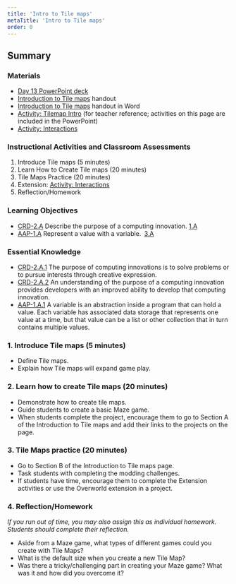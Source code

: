 ```yaml
---
title: 'Intro to Tile maps'
metaTitle: 'Intro to Tile maps'
order: 0
---
```


## Summary

### Materials 

* [Day 13 PowerPoint deck](https://1drv.ms/p/s!AqsgsTyHBmRBkQUDJvz5VHitKF1e?e=zJLsSF)
* <a href="/unit-5/day-13/intro-tile-maps">Introduction to Tile maps</a> handout
* [Introduction to Tile maps](https://1drv.ms/w/s!AqsgsTyHBmRBkQZ-GW31pSrECyJV?e=YyRLw8) handout in Word
* [Activity: Tilemap Intro](https://arcade.makecode.com/courses/csintro2/tilemap/intro) (for teacher reference; activities on this page are included in the PowerPoint)
* [Activity: Interactions](https://arcade.makecode.com/courses/csintro2/tilemap/interactions)

### Instructional Activities and Classroom Assessments

1. Introduce Tile maps (5 minutes)
2. Learn How to Create Tile maps (20 minutes)
3. Tile Maps Practice (20 minutes)
4. Extension: [Activity: Interactions](https://arcade.makecode.com/courses/csintro2/tilemap/interactions)
5. Reflection/Homework

### Learning Objectives 

* [CRD-2.A](https://apcentral.collegeboard.org/pdf/ap-computer-science-principles-course-and-exam-description.pdf?course=ap-computer-science-principles#page=41) Describe the purpose of a computing innovation. [1.A](https://apcentral.collegeboard.org/pdf/ap-computer-science-principles-course-and-exam-description.pdf?course=ap-computer-science-principles#page=23)
* [AAP-1.A](https://apcentral.collegeboard.org/pdf/ap-computer-science-principles-course-and-exam-description.pdf?course=ap-computer-science-principles#page=70) Represent a value with a variable. [3.A](https://apcentral.collegeboard.org/pdf/ap-computer-science-principles-course-and-exam-description.pdf?course=ap-computer-science-principles#page=23)

### Essential Knowledge 

* [CRD-2.A.1](https://apcentral.collegeboard.org/pdf/ap-computer-science-principles-course-and-exam-description.pdf?course=ap-computer-science-principles#page=41) The purpose of computing innovations is to solve problems or to pursue interests through creative expression.
* [CRD-2.A.2](https://apcentral.collegeboard.org/pdf/ap-computer-science-principles-course-and-exam-description.pdf?course=ap-computer-science-principles#page=41) An understanding of the purpose of a computing innovation provides developers with an improved ability to develop that computing innovation.
* [AAP-1.A.1](https://apcentral.collegeboard.org/pdf/ap-computer-science-principles-course-and-exam-description.pdf?course=ap-computer-science-principles#page=70) A variable is an abstraction inside a program that can hold a value. Each variable has associated data storage that represents one value at a time, but that value can be a list or other collection that in turn contains multiple values.

### 1. Introduce Tile maps (5 minutes)

* Define Tile maps.
* Explain how Tile maps will expand game play.

### 2. Learn how to create Tile maps (20 minutes) 

* Demonstrate how to create tile maps.
* Guide students to create a basic Maze game.
* When students complete the project, encourage them to go to Section A of the Introduction to Tile maps and add their links to the projects on the page.

### 3. Tile Maps practice (20 minutes)

* Go to Section B of the  Introduction to Tile maps page.
* Task students with completing the modding challenges.
* If students have time, encourage them to complete the Extension activities or use the Overworld extension in a project.

### 4. Reflection/Homework

_If you run out of time, you may also assign this as individual homework. Students should complete their reflection._

* Aside from a Maze game, what types of different games could you create with Tile Maps?
* What is the default size when you create a new Tile Map?
* Was there a tricky/challenging part in creating your Maze game?  What was it and how did you overcome it?